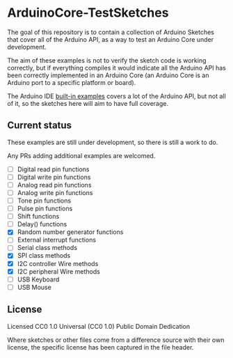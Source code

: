 # ArduinoCore-TestSketches

The goal of this repository is to contain a collection of Arduino Sketches that
cover all of the Arduino API, as a way to test an Arduino Core under development.

The aim of these examples is not to verify the sketch code is working
correctly, but if everything compiles it would indicate all the Arduino API
has been correctly implemented in an Arduino Core (an Arduino Core is an
Arduino port to a specific platform or board).

The Arduino IDE [built-in examples](https://github.com/arduino/arduino-examples)
covers a lot of the Arduino API, but not all of it, so the sketches here will
aim to have full coverage.

## Current status

These examples are still under development, so there is still a work to do.

Any PRs adding additional examples are welcomed.

- [ ] Digital read pin functions
- [ ] Digital write pin functions
- [ ] Analog read pin functions
- [ ] Analog write pin functions
- [ ] Tone pin functions
- [ ] Pulse pin functions
- [ ] Shift functions
- [ ] Delay() functions
- [x] Random number generator functions
- [ ] External interrupt functions
- [ ] Serial class methods
- [x] SPI class methods
- [x] I2C controller Wire methods
- [x] I2C peripheral Wire methods
- [ ] USB Keyboard
- [ ] USB Mouse

## License

Licensed CC0 1.0 Universal (CC0 1.0) Public Domain Dedication

Where sketches or other files come from a difference source with their own
license, the specific license has been captured in the file header.
